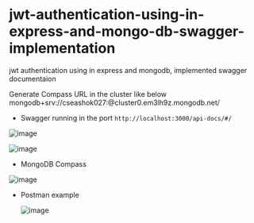 # jwt-authentication-using-in-express-and-mongo-db-swagger-implementation
jwt authentication using in express and mongodb, implemented swagger documentaion

Generate Compass URL in the cluster like below
mongodb+srv://cseashok027:<password>@cluster0.em3lh9z.mongodb.net/

- Swagger running in the port ```http://localhost:3000/api-docs/#/```
  
![image](https://github.com/goldenashok/jwt-authentication-using-in-express-and-mongo-db-swagger-implementation/assets/13637127/2156ff37-af2e-4831-9eda-102cff04ef8d)


![image](https://github.com/goldenashok/jwt-authentication-using-in-express-and-mongo-db-swagger-implementation/assets/13637127/a0637d0a-62e5-410a-81e4-6a667271fde6)


- MongoDB Compass
  
![image](https://github.com/goldenashok/jwt-authentication-using-in-express-and-mongo-db-swagger-implementation/assets/13637127/caa9d925-dab2-468f-a67f-f7344b2193c8)

- Postman example

  ![image](https://github.com/goldenashok/jwt-authentication-using-in-express-and-mongo-db-swagger-implementation/assets/13637127/d183f411-8bff-430e-86ae-95680e1d7e59)

